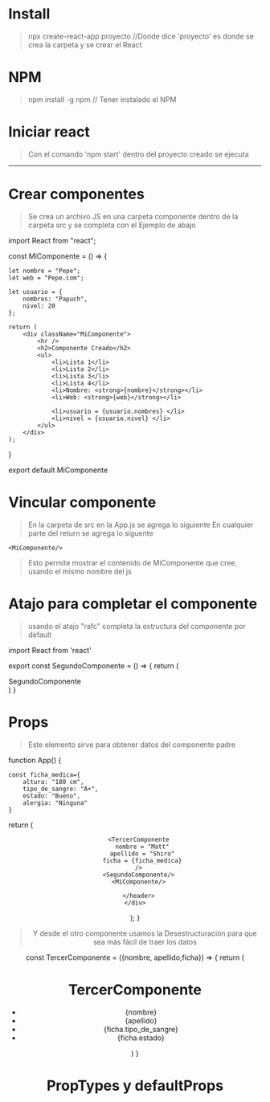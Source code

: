 # Install
> npx create-react-app proyecto     //Donde dice 'proyecto' es donde se crea la carpeta y se crear el React

# NPM
> npm install -g npm                // Tener instalado el NPM

# Iniciar react
> Con el comando 'npm start' dentro del proyecto creado se ejecuta

---------------------------------------------

# Crear componentes
> Se crea un archivo JS en una carpeta componente dentro de la carpeta src y se completa con el Ejemplo de abajo

import React from "react";

const MiComponente = () => {
    
    let nombre = "Pepe";
    let web = "Pepe.com";
    
    let usuario = {
        nombres: "Papuch",
        nivel: 20
    };

    return (
        <div className="MiComponente">
            <hr />
            <h2>Componente Creado</h2>
            <ul>
                <li>Lista 1</li>
                <li>Lista 2</li>
                <li>Lista 3</li>
                <li>Lista 4</li>
                <li>Nombre: <strong>{nombre}</strong></li>
                <li>Web: <strong>{web}</strong></li>

                <li>usuario = {usuario.nombres} </li>
                <li>nivel = {usuario.nivel} </li>
            </ul>
        </div>
    );
}

export default MiComponente

# Vincular componente
> En la carpeta de src en la App.js se agrega lo siguiente 
> En cualquier parte del return se agrega lo siguente

    <MiComponente/>

> Esto permite mostrar el contenido de MiComponente que cree, usando el mismo nombre del js 


# Atajo para completar el componente
> usando el atajo "rafc" completa la extructura del componente por default

import React from 'react'

export const SegundoComponente = () => {
  return (
    <div>SegundoComponente</div>
  )
}


# Props
> Este elemento sirve para obtener datos del componente padre 

function App() {

    const ficha_medica={
        altura: "180 cm",
        tipo_de_sangre: "A+",
        estado: "Bueno",
        alergia: "Ninguna"
    }

  return (
    <div className="App">
      <header className="App-header">

      <TercerComponente
        nombre = "Matt"
        apellido = "Shiro"
        ficha = {ficha_medica}
      />
      <SegundoComponente/>
      <MiComponente/>

      </header>
    </div>
  );
}

> Y desde el otro componente usamos la Desestructuración para que sea más fácil de traer los datos

const TercerComponente = ({nombre, apellido,ficha}) => {
  return (
    <div className='tercerComponente'>
        <h1>TercerComponente</h1> 
        <ul>
          <li>{nombre}</li>
          <li>{apellido}</li>
          <li>{ficha.tipo_de_sangre}</li>
          <li>{ficha.estado}</li>
        </ul>
        </div>
  )
}


# PropTypes y defaultProps
